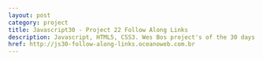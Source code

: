 ```yaml
---
layout: post
category: project
title: Javascript30 - Project 22 Follow Along Links
description: Javascript, HTML5, CSS3. Wes Bos project's of the 30 days with Javascript Vanilla.
href: http://js30-follow-along-links.oceanoweb.com.br
---
```

